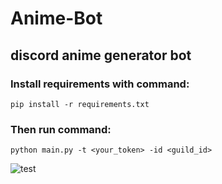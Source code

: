 # Anime-Bot
## discord anime generator bot
### Install requirements with command:
```
pip install -r requirements.txt
```
### Then run command:
```
python main.py -t <your_token> -id <guild_id>
```

![test](https://github.com/IsekaiCode/anime-bot/assets/109307799/80974a60-c0a8-4c4b-8235-0efbbb2671d8)
